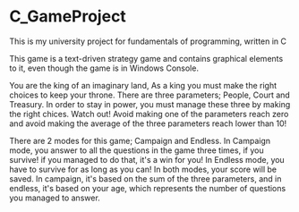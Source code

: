 # C_GameProject
This is my university project for fundamentals of programming, written in C

This game is a text-driven strategy game and contains graphical elements to it, even though the game is in Windows Console.

You are the king of an imaginary land, As a king you must make the right choices to keep your throne.
There are three parameters; People, Court and Treasury.
In order to stay in power, you must manage these three by making the right chices.
Watch out! Avoid making one of the parameters reach zero and avoid making the average of the three parameters reach lower than 10!

There are 2 modes for this game; Campaign and Endless.
In Campaign mode, you answer to all the questions in the game three times, if you survive! if you managed to do that, it's a win for you!
In Endless mode, you have to survive for as long as you can!
In both modes, your score will be saved. In campaign, it's based on the sum of the three parameters, and in endless, it's based on your age, which represents the number of questions you managed to answer.
